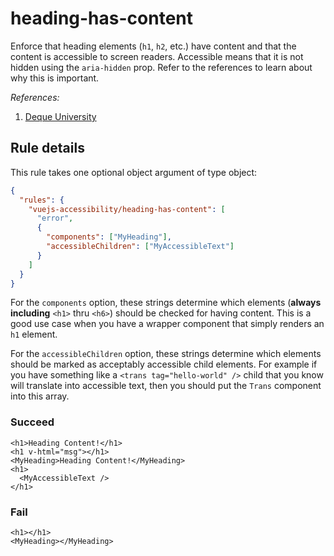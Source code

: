 # heading-has-content

Enforce that heading elements (`h1`, `h2`, etc.) have content and that the content is accessible to screen readers. Accessible means that it is not hidden using the `aria-hidden` prop. Refer to the references to learn about why this is important.

_References:_

1.  [Deque University](https://dequeuniversity.com/rules/axe/1.1/empty-heading)

## Rule details

This rule takes one optional object argument of type object:

```json
{
  "rules": {
    "vuejs-accessibility/heading-has-content": [
      "error",
      {
        "components": ["MyHeading"],
        "accessibleChildren": ["MyAccessibleText"]
      }
    ]
  }
}
```

For the `components` option, these strings determine which elements (**always including** `<h1>` thru `<h6>`) should be checked for having content. This is a good use case when you have a wrapper component that simply renders an `h1` element.

For the `accessibleChildren` option, these strings determine which elements should be marked as acceptably accessible child elements. For example if you have something like a `<trans tag="hello-world" />` child that you know will translate into accessible text, then you should put the `Trans` component into this array.

### Succeed

```vue
<h1>Heading Content!</h1>
<h1 v-html="msg"></h1>
<MyHeading>Heading Content!</MyHeading>
<h1>
  <MyAccessibleText />
</h1>
```

### Fail

```vue
<h1></h1>
<MyHeading></MyHeading>
```
